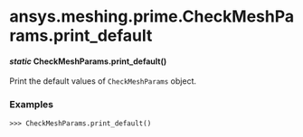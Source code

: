 <a id="ansys-meshing-prime-checkmeshparams-print-default"></a>

# ansys.meshing.prime.CheckMeshParams.print_default

<a id="ansys.meshing.prime.CheckMeshParams.print_default"></a>

#### *static* CheckMeshParams.print_default()

Print the default values of `CheckMeshParams` object.

### Examples

```pycon
>>> CheckMeshParams.print_default()
```

<!-- !! processed by numpydoc !! -->
